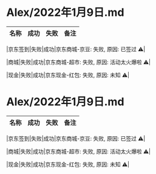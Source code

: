 
# Alex/2022年1月9日.md
|名称|成功|失败|备注|
|---|---|---|---|

|京东签到|失败|成功|京东商城-京豆: 失败, 原因: 已签过 ⚠️|

|商城|失败|成功|京东商城-超市: 失败, 原因: 活动太火爆啦 ⚠️|

|现金|失败|成功|京东现金-红包: 失败, 原因: 未知 ⚠️|

# Alex/2022年1月9日.md
|名称|成功|失败|备注|
|---|---|---|---|

|京东签到|失败|成功|京东商城-京豆: 失败, 原因: 已签过 ⚠️|

|商城|失败|成功|京东商城-超市: 失败, 原因: 活动太火爆啦 ⚠️|

|现金|失败|成功|京东现金-红包: 失败, 原因: 未知 ⚠️|
